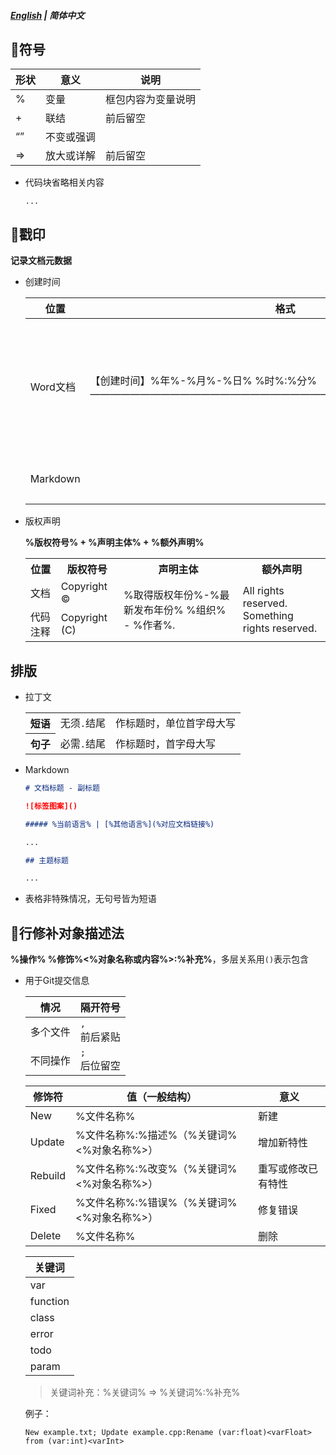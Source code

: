 ##### [English](https://github.com/ODCLAB/ODCSTD/blob/main/en-us/document_markup.md) | 简体中文

## 🔖符号

| 形状 | 意义       | 说明               |
| ---- | ---------- | ------------------ |
| %    | 变量       | 框包内容为变量说明 |
| +    | 联结       | 前后留空           |
| “”   | 不变或强调 |                    |
| =>   | 放大或详解 | 前后留空           |

- 代码块省略相关内容

  ```
  ...
  ```
  
  

## 📌戳印

**记录文档元数据**

- 创建时间

  | 位置     | 格式                                                         | 备注                                                   |
  | -------- | ------------------------------------------------------------ | ------------------------------------------------------ |
  | Word文档 | 【创建时间】%年%-%月%-%日% %时%:%分%<br/>——————————————————————————————————————— | 出现于顶行顶格<br/>字体大小：五号<br/>字体颜色：#0c0c0 |
  | Markdown | <!--%年%-%月%-%日% %时%:%分%-->                              | 出现于顶行顶格                                         |

- 版权声明

  **%版权符号% + %声明主体% + %额外声明%**

  <table>
      <tr>
      	<th>位置</th>
          <th>版权符号</th>
          <th>声明主体</th>
          <th>额外声明</th>
      </tr>
      <tr>
      	<td>文档</td>
          <td>Copyright ©</td>
          <td rowspan="2">%取得版权年份%-%最新发布年份% %组织% - %作者%.</td>
          <td rowspan="2">All rights reserved.<br/>Something rights reserved.</td>
      </tr>
      <tr>
      	<td>代码注释</td>
          <td>Copyright (C)</td>
      </tr>
  </table>



## 排版

- 拉丁文

    <table>
        <tr>
            <th>短语</th>
            <td>无须<code>.</code>结尾</td>
            <td>作标题时，单位首字母大写</td>
        </tr>
        <tr>
            <th>句子</th>
            <td>必需<code>.</code>结尾</td>
            <td>作标题时，首字母大写</td>
        </tr>
    </table>

- Markdown

  ```markdown
  # 文档标题 - 副标题
  
  ![标签图案]()
  
  ##### %当前语言% | [%其他语言%](%对应文档链接%)
  
  ...
  
  ## 主题标题
  
  ...
  ```

- 表格非特殊情况，无句号皆为短语

  

## 📝行修补对象描述法

**%操作% %修饰%<%对象名称或内容%>:%补充%**，多层关系用`()`表示包含

- 用于Git提交信息

    | 情况     | 隔开符号         |
    | -------- | ---------------- |
    | 多个文件 | `,`<br/>前后紧贴 |
    | 不同操作 | `;`<br/>后位留空 |

    | 修饰符  | 值（一般结构）                            | 意义               |
    | ------- | ----------------------------------------- | ------------------ |
    | New     | %文件名称%                                | 新建               |
    | Update  | %文件名称%:%描述%（%关键词%<%对象名称%>） | 增加新特性         |
    | Rebuild | %文件名称%:%改变%（%关键词%<%对象名称%>） | 重写或修改已有特性 |
    | Fixed   | %文件名称%:%错误%（%关键词%<%对象名称%>） | 修复错误           |
    | Delete  | %文件名称%                                | 删除               |

    | 关键词   |
    | -------- |
    | var      |
    | function |
    | class    |
    | error    |
    | todo     |
    | param    |

	> 关键词补充：%关键词% => %关键词%:%补充%
	
	例子：
	
	```
	New example.txt; Update example.cpp:Rename (var:float)<varFloat> from (var:int)<varInt>